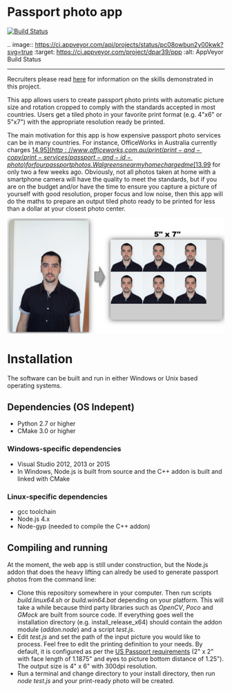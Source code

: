 # Passport photo app

[![Build Status](https://travis-ci.org/dpar39/ppp.svg?branch=master)](https://travis-ci.org/dpar39/ppp)

.. image:: https://ci.appveyor.com/api/projects/status/pc08owbun2y00kwk?svg=true
   :target: https://ci.appveyor.com/project/dpar39/ppp
   :alt: AppVeyor Build Status

---  

Recruiters please read [here](https://github.com/dpar39/ppp/wiki/Recruiters-README) for information on the skills demonstrated in this project.

This app allows users to create passport photo prints with automatic picture size and rotation cropped to comply with the standards accepted in most countries. Users get a tiled photo in your favorite print format (e.g. 4"x6" or 5"x7") with the appropriate resolution ready be printed.

The main motivation for this app is how expensive passport photo services can be in many countries. For instance, OfficeWorks in Australia currently charges [$14.95](http://www.officeworks.com.au/print/print-and-copy/print-services/passport-and-id-photo) for four passport photos. Walgreens near my home charged me [$13.99](https://photo.walgreens.com/walgreens/pdpsdpitems/type=passport_photos) for only two a few weeks ago. Obviously, not all photos taken at home with a smartphone camera will have the quality to meet the standards, but if you are on the budget and/or have the time to ensure you capture a picture of yourself with good resolution, proper focus and low noise, then this app will do the maths to prepare an output tiled photo ready to be printed for less than a dollar at your closest photo center.

![alt text](model/operation-principle.png "Operation Principle")

# Installation
The software can be built and run in either Windows or Unix based operating systems.

## Dependencies (OS Indepent)
- Python 2.7 or higher
- CMake 3.0 or higher

### Windows-specific dependencies
- Visual Studio 2012, 2013 or 2015
- In Windows, Node.js is built from source and the C++ addon is built and linked with CMake

### Linux-specific dependencies
- gcc toolchain
- Node.js 4.x
- Node-gyp (needed to compile the C++ addon)

## Compiling and running
At the moment, the web app is still under construction, but the Node.js addon that does the heavy lifting can alredy be used to generate passport photos from the command line:

- Clone this repository somewhere in your computer. Then run scripts _build.linux64.sh_ or _build.win64.bat_ depending on your platform. This will take a while because third party libraries such as _OpenCV_, _Poco_ and _GMock_ are built from source code. If everything goes well the installation directory (e.g. install_release_x64) should contain the addon module (_addon.node_) and a script _test.js_.
- Edit _test.js_ and set the path of the input picture you would like to process. Feel free to edit the printing definition to your needs. By default, it is configured as per the [US Passport requirements](https://travel.state.gov/content/passports/en/passports/photos/photos.html) (2" x 2" with face length of 1.1875" and eyes to picture bottom distance of 1.25"). The output size is 4" x 6" with 300dpi resolution.
- Run a terminal and change directory to your install directory, then run _node_ _test.js_ and your print-ready photo will be created.

